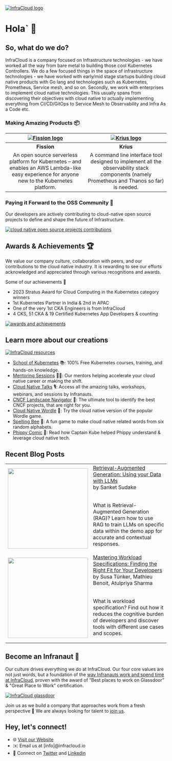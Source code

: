 [![InfraCloud logo](https://www.infracloud.io/assets/img/infracloud-org-github-repo/unleash-growth.png 'InfraCloud homepage')](https://www.infracloud.io/)

# Hola` 👋

## So, what do we do?

InfraCloud is a company focused on Infrastructure technologies - we have worked all the way from bare metal to building those cool Kubernetes Controllers. We do a few focused things in the space of infrastructure technologies - we have worked with early/mid stage startups building cloud native products with Go lang and technologies such as Kubernetes, Prometheus, Service mesh, and so on. Secondly, we work with enterprises to implement cloud native technologies. This usually spans from discovering their objectives with cloud native to actually implementing everything from CI/CD/GitOps to Service Mesh to Observability and Infra As a Code etc.

### Making Amazing Products 📦

|[![Fission logo](https://www.infracloud.io/assets/img/infracloud-org-github-repo/fission.png 'Fission')](https://www.infracloud.io/serverless-functions-kubernetes/)|[![Krius logo](https://www.infracloud.io/assets/img/infracloud-org-github-repo/krius.png 'Krius')](https://www.infracloud.io/)|
|:---:|:---:|
|**Fission**|**Krius**|
|An open source serverless platform for Kubernetes – and enables an AWS Lambda-like easy experience for anyone new to the Kubernetes platform.| A command line interface tool designed to implement all the observability stack components (namely Prometheus and Thanos so far) is needed.

### Paying it Forward to the OSS Community 🤖
Our developers are actively contributing to cloud-native open source projects to define and shape the future of Infrastructure.

[![cloud native open source projects contributions](https://www.infracloud.io/assets/img/infracloud-org-github-repo/oss-contributions.png 'OSS contributions')](https://www.infracloud.io/cloud-native-open-source-contributions/)


## Awards & Achievements 🏆

We value our company culture, collaboration with peers, and our contributions to the cloud native industry. It is rewarding to see our efforts acknowledged and appreciated through various recognitions and awards.

Some of our achievements 💪

- 2023 Stratus Award for Cloud Computing in the Kubernetes category winners
- 1st Kubernetes Partner in India & 2nd in APAC
- One of the very 1st CKA Engineers is from InfraCloud
- 4 CKS, 51 CKA & 19 Certified Kubernetes App Developers & counting

[![awards and achievements](https://www.infracloud.io/assets/img/infracloud-org-github-repo/awards-and-achievements.png 'awards & achievements')](https://www.infracloud.io/about-us/)


## Learn more about our creations

[![InfraCloud resources](https://www.infracloud.io/assets/img/infracloud-org-github-repo/infracloud-creations.png 'InfraCloud resources')](https://www.infracloud.io/)

- [School of Kubernetes](https://www.infracloud.io/kubernetes-school/) 📚: 100% Free Kubernetes courses, training, and hands-on knowledge.
- [Mentoring Sessions](https://www.infracloud.io/career-cloud-native/) 🧑‍🏫: Our mentors helping accelerate your cloud native career or making the shift.
- [Cloud Native Talks](https://www.infracloud.io/cloud-native-talks/) 🎙️: Access all the amazing talks, workshops, webinars, and sessions by Infranauts.
- [CNCF Landscape Navigator](https://www.infracloud.io/landscape-navigator/) 🧭: The ultimate tool to identify the best CNCF projects, that are right for you.
- [Cloud Native Wordle](https://www.infracloud.io/play/cloud-native-wordle/) 🧩: Try the cloud native version of the popular Wordle game.
- [Spelling Bee](https://www.infracloud.io/play/spelling-bee/) 🐝: A fun game to make cloud native related words from six random alphabets.
- [Phippy Comic](https://www.infracloud.io/phippy-cloud-native-transformation/) 📕: Read how Captain Kube helped Phippy understand & leverage cloud native tech.


## Recent Blog Posts

<table>

<!-- BLOG-POST-LIST:START --><tr>
  <td>
    <a href="https://www.infracloud.io/blogs/retrieval-augmented-generation-using-data-with-llms/">
      <img width="250px" src="https://www.infracloud.io/assets/img/Blog/retrieval-augmented-generation-using-data-with-llms/retrieval-augmented-generation-using-your-data-with-llms-1200x628.png">
    </a>
  </td>
  <td>
    <a href="https://www.infracloud.io/blogs/retrieval-augmented-generation-using-data-with-llms/">Retrieval-Augmented Generation: Using your Data with LLMs</a> <br/>
    by Sanket Sudake
    <br/>
    <br/>
    <p> What is Retrieval-Augmented Generation &lpar;RAG&rpar;? Learn how to use RAG to train LLMs on specific data within the demo app for accurate and contextual responses. </p>
  </td>
</tr>

<tr>
  <td>
    <a href="https://www.infracloud.io/blogs/mastering-workload-specifications/">
      <img width="250px" src="https://www.infracloud.io/assets/img/Blog/mastering-workload-specifications/choosing-the-right-workload-specification-tool-1200x628.png">
    </a>
  </td>
  <td>
    <a href="https://www.infracloud.io/blogs/mastering-workload-specifications/">Mastering Workload Specifications: Finding the Right Fit for Your Developers</a> <br/>
    by Susa Tünker, Mathieu Benoit, Atulpriya Sharma
    <br/>
    <br/>
    <p> What is workload specification? Find out how it reduces the cognitive burden of developers and discover tools with different use cases and scopes. </p>
  </td>
</tr>

<!-- BLOG-POST-LIST:END -->

</table>

## Become an Infranaut 🌌

Our culture drives everything we do at InfraCloud. Our four core values are not just words, but a foundation of the [way Infranauts work and spend time at InfraCloud](https://www.infracloud.io/the-infracloud-way/), proven with the award of “Best places to work on Glassdoor” & "Great Place to Work" certification.

[![InfraCloud glassdoor](https://www.infracloud.io/assets/img/infracloud-org-github-repo/glassdoor-ratings.png 'InfraCloud glassdoor')](https://www.infracloud.io/careers/)


Join us as we build a company that approaches work from a fresh perspective 🌿 We are always looking for talent to [join us](https://www.infracloud.io/careers/).


## Hey, let's connect!

- 🌐 [Visit our Website](https://www.infracloud.io)
- ✉️ Email us at [info]@infracloud.io
- 📱 Connect on [Twitter](https://twitter.com/infracloudio) and [Linkedin](https://www.linkedin.com/company/infracloudio/)
